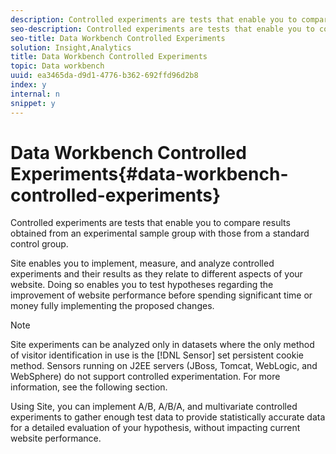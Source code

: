 ```yaml
---
description: Controlled experiments are tests that enable you to compare results obtained from an experimental sample group with those from a standard control group.
seo-description: Controlled experiments are tests that enable you to compare results obtained from an experimental sample group with those from a standard control group.
seo-title: Data Workbench Controlled Experiments
solution: Insight,Analytics
title: Data Workbench Controlled Experiments
topic: Data workbench
uuid: ea3465da-d9d1-4776-b362-692ffd96d2b8
index: y
internal: n
snippet: y
---
```


# Data Workbench Controlled Experiments{#data-workbench-controlled-experiments}

Controlled experiments are tests that enable you to compare results obtained from an experimental sample group with those from a standard control group.

Site enables you to implement, measure, and analyze controlled experiments and their results as they relate to different aspects of your website. Doing so enables you to test hypotheses regarding the improvement of website performance before spending significant time or money fully implementing the proposed changes.

>[!NOTE]
>
>Site experiments can be analyzed only in datasets where the only method of visitor identification in use is the [!DNL Sensor] set persistent cookie method. Sensors running on J2EE servers (JBoss, Tomcat, WebLogic, and WebSphere) do not support controlled experimentation. For more information, see the following section.

Using Site, you can implement A/B, A/B/A, and multivariate controlled experiments to gather enough test data to provide statistically accurate data for a detailed evaluation of your hypothesis, without impacting current website performance. 

